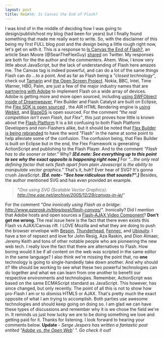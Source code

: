 ```yaml
---
layout: post
title: Re&#58; Is Canvas the End of Flash?
---
```


<p>I was kind of in the middle of deciding how I was going to design/publish/host my blog (had been for years) but I finally found something that made me really want to write. So, with the disclaimer of this being my first FULL blog post and the design being a little rough right now, let's get on with it. This is a response to <a title="http://stairwellblog.com/2009/03/is-canvas-the-end-of-flash/" href="http://stairwellblog.com/2009/03/is-canvas-the-end-of-flash/">Is Canvas the End of Flash?</a>, an article Sean Moore (@SeanTheFlexGuy) <a title="SeanTheFlexGuy - Twitter" href="http://twitter.com/seantheflexguy/status/"---312026619">shared</a> on Twitter. My responses are both for the the author and the commenters. Ahem. Wow, I know very little about JavaScript, but the lack of understanding of Flash here amazes me. The Canvas tag is indeed powerful, and can do a lot of the same things Flash can do ...to a point. And as far as Flash being a <em>"closed technology"</em>, check out <a title="http://opensource.adobe.com/wiki/display/site/Projects#Projects-Tamarin" href="http://opensource.adobe.com/wiki/display/site/Projects#Projects-Tamarin">Tamarin</a> and <a title="http://opensource.adobe.com/wiki/display/site/Home" href="http://opensource.adobe.com/wiki/display/site/Home">the Open Screen Project</a>. Nokia, BBC, Intel, Time Warner, HBO, Palm, are just a few of the major industry names that are <a title="http://www.openscreenproject.org/partners/" href="http://www.openscreenproject.org/partners/">partnering with Adobe</a> to implement Flash on a wide array of devices. Adobe is getting more and more open sourced, including <a title="http://www.jonnymac.com/blog/2008/06/22/swfobject-2-to-be-default-publish-method-in-cs4/" href="http://www.jonnymac.com/blog/2008/06/22/swfobject-2-to-be-default-publish-method-in-cs4/">using SWFObject inside of Dreamweaver</a>, Flex Builder and Flash Catalyst are built on Eclipse, the <a title="http://opensource.adobe.com/wiki/display/flexsdk/Flex+SDK" href="http://opensource.adobe.com/wiki/display/flexsdk/Flex+SDK">Flex SDK is open sourced</a> , the AIR HTML Rendering engine is <a title="http://opensource.adobe.com/wiki/display/webkit/Webkit" href="http://opensource.adobe.com/wiki/display/webkit/Webkit">using Webkit</a>, and <a title="http://opensource.adobe.com/wiki/display/blazeds/Overview" href="http://opensource.adobe.com/wiki/display/blazeds/Overview">BlazeDS</a> is open sourced. For the comment <em>"the real competition isn&rsquo;t even Flash, but Flex"</em>, this just proves how little is known about the <a title="http://www.adobe.com/flashplatform/" href="http://www.adobe.com/flashplatform/">Flash Platform</a> It is a bit confusing to both Flash Platform Developers and non-Flashers alike, but it should be noted that <a title="http://blog.digitalbackcountry.com/2008/11/the-flex-builder-identity-crisis-and-the-flash-platform/" href="http://blog.digitalbackcountry.com/2008/11/the-flex-builder-identity-crisis-and-the-flash-platform/">Flex Builder is being rebranded</a> to have the word "Flash" in the name at some point to help alleviate some of the confusion. The confusion being, that Flex Builder is built on Eclipse but in the end, the Flex Framework is generating ActionScript and publishing to the Flash Player. And to the comment <em>"Flash has to die sooner or later."</em> Why? <em><strong>[Ed.note: See everything up to this point to see why the exact opposite is happening right now.]</strong></em> For <em>"...the only real defining factor that sets flash apart from plain Javascript is the ability to manipulate vector graphics." </em>That's it, huh? Ever hear of SVG? It's gonna crush JavaScript. <strong><em>[Ed. note- "See how ridiculous that sounds?".]</em></strong> Besides, the author mentioned SVG and has even provided an example.</p>
<blockquote>"<em>One using SVG (Scalable Vector Graphics): <a title="http://me.eae.net/archive/2005/"---2/29/canvas-in-ie/" href="http://me.eae.net/archive/2005/12/29/canvas-in-ie/"> http://me.eae.net/archive/2005/12/29/canvas-in-ie/</a>"</em></blockquote>
<p>For the comment <em>"One ironically using Flash as a bridge: <a title="http://www.azarask.in/blog/post/flash-canvas/" href="http://www.azarask.in/blog/post/flash-canvas/"> http://www.azarask.in/blog/post/flash-canvas/</a>"</em>. Ironically? Did I mention that Adobe hosts and open sources a <a title="http://opensource.adobe.com/wiki/display/site/Projects#Projects-FlashAjaxVideoComponent" href="http://opensource.adobe.com/wiki/display/site/Projects#Projects-FlashAjaxVideoComponent">Flash-AJAX Video Component</a>? <strong>Don't get me wrong. </strong>The real issue here is the fact that there even exists this Flash vs AJAX/Canvas rift. I LOVE Mozilla and what they are doing to push the browser envelope with <a href="http://mozillalabs.com/bespin/">Bespin</a>, <a href="http://benzilla.galbraiths.org/2009/02/"---8/bespin-and-canvas-part-2/">Thunderhead</a>, <a href="https://wiki.mozilla.org/Fennec">Fennec</a>, and <a href="https://wiki.mozilla.org/Labs/Ubiquity/">Ubiquity</a>. I have a ton of repsect and love for John Resig, Aza Raskin, and Dion Almaer, Jeremy Keith and tons of other notable people who are pioneering the new web tech. I really love the fact that there are alternatives to Flash. How boring would it be if all content on the web was scripted in the same editor in the same language? I also think we're missing the point that, no <strong>one </strong>technology is going to single-handedly take down another. And why should it? We should be working to see what these two powerful technologies can do together and what we can learn from one another to benefit our respective environments and technologies. Remember, ActionScript was based on the same ECMAScript standard as JavaScript. This however, has since changed, but only recently. The point of all this is not to show how pro-Flash I am or to dismiss HTML5 or AJAX. That's pretty much the exact opposite of what I am trying to accomplish. Both parties use awesome technologies and should keep going on doing so. I am glad we can have these types of discussions and remember why it is we chose the field we're in. It reminds us just how lucky we are to be doing something we love and getting paid for it. Thanks for listening. I look forward to hearing your comments below. <strong>Update</strong> - <em>Serge Jespers has written a fantastic post entited "<a title="Serge Jespers - Adobe vs the Open Web" href="http://www.webkitchen.be/2009/05/27/adobe-versus-the-open-web/">Adobe vs. the Open Web</a>' ". Go check it out!</em></p>

